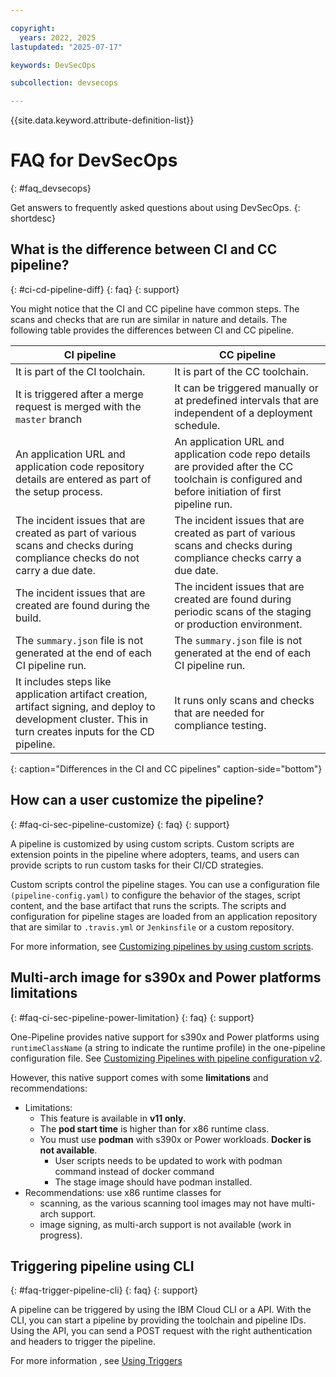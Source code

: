 ```yaml
---

copyright: 
  years: 2022, 2025
lastupdated: "2025-07-17"

keywords: DevSecOps

subcollection: devsecops

---
```


{{site.data.keyword.attribute-definition-list}}

# FAQ for DevSecOps
{: #faq_devsecops}

Get answers to frequently asked questions about using DevSecOps.
{: shortdesc} 



## What is the difference between CI and CC pipeline?
{: #ci-cd-pipeline-diff}
{: faq}
{: support}

You might notice that the CI and CC pipeline have common steps. The scans and checks that are run are similar in nature and details. The following table provides the differences between CI and CC pipeline.

| CI pipeline | CC pipeline |
|---------|------------|
| It is part of the CI toolchain. | It is part of the CC toolchain. |
| It is triggered after a merge request is merged with the `master` branch | It can be triggered manually or at predefined intervals that are independent of a deployment schedule. |
| An application URL and application code repository details are entered as part of the setup process. | An application URL and application code repo details are provided after the CC toolchain is configured and before initiation of first pipeline run. |
| The incident issues that are created as part of various scans and checks during compliance checks do not carry a due date. | The incident issues that are created as part of various scans and checks during compliance checks carry a due date. |
| The incident issues that are created are found during the build. | The incident issues that are created are found during periodic scans of the staging or production environment. |
| The `summary.json` file is not generated at the end of each CI pipeline run. | The `summary.json` file is not generated at the end of each CI pipeline run. |
| It includes steps like application artifact creation, artifact signing, and deploy to development cluster. This in turn creates inputs for the CD pipeline.  | It runs only scans and checks that are needed for compliance testing. |
{: caption="Differences in the CI and CC pipelines" caption-side="bottom"}

## How can a user customize the pipeline?
{: #faq-ci-sec-pipeline-customize}
{: faq}
{: support}

A pipeline is customized by using custom scripts. Custom scripts are extension points in the pipeline where adopters, teams, and users can provide scripts to run custom tasks for their CI/CD strategies.

Custom scripts control the pipeline stages. You can use a configuration file `(pipeline-config.yaml)` to configure the behavior of the stages, script content, and the base artifact that runs the scripts. The scripts and configuration for pipeline stages are loaded from an application repository that are similar to `.travis.yml` or `Jenkinsfile` or a custom repository.

For more information, see [Customizing pipelines by using custom scripts](/docs/devsecops?topic=devsecops-cd-devsecops-pipelines-custom-customize).

## Multi-arch image for s390x and Power platforms limitations
{: #faq-ci-sec-pipeline-power-limitation}
{: faq}
{: support}

One-Pipeline provides native support for s390x and Power platforms using `runtimeClassName` (a string to indicate the runtime profile) in the one-pipeline configuration file. See [Customizing Pipelines with pipeline configuration v2](/docs/devsecops?topic=devsecops-pipeline-config-v2-runtimeclassname).

However, this native support comes with some **limitations** and recommendations:
- Limitations:
  - This feature is available in **v11 only**.
  - The **pod start time** is higher than for x86 runtime class.
  - You must use **podman** with s390x or Power workloads. **Docker is not available**.
    - User scripts needs to be updated to work with podman command instead of docker command
    - The stage image should have podman installed.
- Recommendations: use x86 runtime classes for
  - scanning, as the various scanning tool images may not have multi-arch support.
  - image signing, as multi-arch support is not available (work in progress).

## Triggering pipeline using CLI
{: #faq-trigger-pipeline-cli}
{: faq}
{: support}

A pipeline can be triggered by using the IBM Cloud CLI or a API. 
With the CLI, you can start a pipeline by providing the toolchain and pipeline IDs. Using the API, you can send a POST request with the right authentication and headers to trigger the pipeline.

For more information , see [Using Triggers](/docs/ContinuousDelivery?topic=ContinuousDelivery-tekton#using-triggers)
